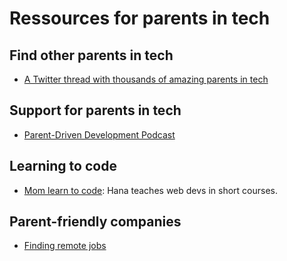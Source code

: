 # Ressources for parents in tech

## Find other parents in tech
- [A Twitter thread with thousands of amazing parents in tech](https://twitter.com/mgreiler/status/1168812768839065601?s=20)


## Support for parents in tech
- [Parent-Driven Development Podcast](https://www.parentdrivendevelopment.com/)

## Learning to code
- [Mom learn to code](https://www.momslearntocode.com/): Hana teaches web devs in short courses.


## Parent-friendly companies
- [Finding remote jobs](https://github.com/lukasz-madon/awesome-remote-job)
